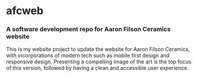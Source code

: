 # afcweb
### A software development repo for Aaron Filson Ceramics website

This is my website project to update the website for Aaron Filson Ceramics, with incorporations of modern tech such as mobile first design and responsive design. Presenting a compelling image of the art is the top focus of this version, followed by having a clean and accessible user experience.
